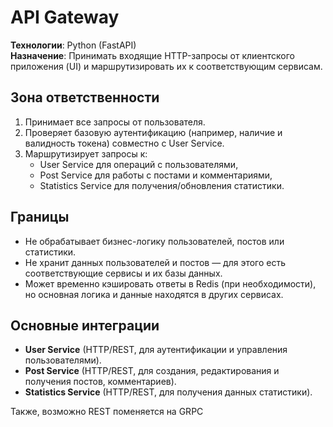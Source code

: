 # API Gateway

**Технологии**: Python (FastAPI)  
**Назначение**: Принимать входящие HTTP-запросы от клиентского приложения (UI) и маршрутизировать их к соответствующим сервисам.

## Зона ответственности

1. Принимает все запросы от пользователя.
2. Проверяет базовую аутентификацию (например, наличие и валидность токена) совместно с User Service.
3. Маршрутизирует запросы к:
   - User Service для операций с пользователями,
   - Post Service для работы с постами и комментариями,
   - Statistics Service для получения/обновления статистики.

## Границы

- Не обрабатывает бизнес-логику пользователей, постов или статистики.
- Не хранит данных пользователей и постов — для этого есть соответствующие сервисы и их базы данных.
- Может временно кэшировать ответы в Redis (при необходимости), но основная логика и данные находятся в других сервисах.

## Основные интеграции

- **User Service** (HTTP/REST, для аутентификации и управления пользователями).
- **Post Service** (HTTP/REST, для создания, редактирования и получения постов, комментариев).
- **Statistics Service** (HTTP/REST, для получения данных статистики).

Также, возможно REST поменяется на GRPC
